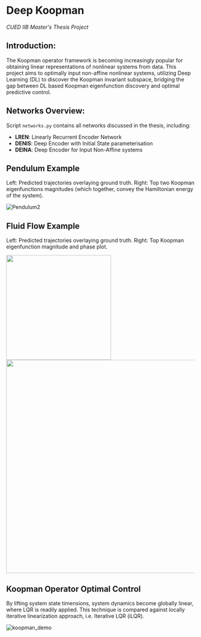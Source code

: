 # Deep Koopman
*CUED IIB Master's Thesis Project*

## Introduction: 
The Koopman operator framework is becoming increasingly popular for obtaining linear representations of nonlinear systems from data. This project aims to optimally input non-affine nonlinear systems, utilizing Deep Learning (DL) to discover the Koopman invariant subspace, bridging the gap between DL based Koopman eigenfunction discovery and optimal predictive control.

## Networks Overview:
Script `networks.py` contains all networks discussed in the thesis, including:
- **LREN**: Linearly Recurrent Encoder Network
- **DENIS**: Deep Encoder with Initial State parameterisation
- **DEINA**: Deep Encoder for Input Non-Affine systems

## Pendulum Example
Left: Predicted trajectories overlaying ground truth. Right: Top two Koopman eigenfunctions magnitudes (which together, convey the Hamiltonian energy of the system).

![Pendulum2](https://i.imgur.com/j83vGxn.gif)

## Fluid Flow Example
Left: Predicted trajectories overlaying ground truth. Right: Top Koopman eigenfunction magnitude and phase plot.

<img src="https://i.imgur.com/5MuBOFo.gif" width="280"/> <img src="https://i.imgur.com/Y35ktWl.gif" width="570"/> 

## Koopman Operator Optimal Control
By lifting system state timensions, system dynamics become globally linear, where LQR is readily applied. This technique is compared against locally iterative linearization approach, i.e. Iterative LQR (iLQR).

![koopman_demo](https://i.imgur.com/PFMzbwC.gif)
